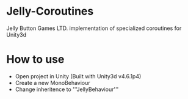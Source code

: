 # Jelly-Coroutines
Jelly Button Games LTD. implementation of specialized coroutines for Unity3d

# How to use
* Open project in Unity (Built with Unity3d v4.6.1p4)
* Create a new MonoBehaviour
* Change inheritence to '''JellyBehaviour'''